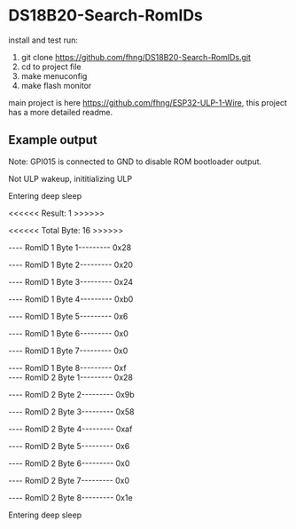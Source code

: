 # DS18B20-Search-RomIDs

install and test run:

1. git clone https://github.com/fhng/DS18B20-Search-RomIDs.git
2. cd to project file
3. make menuconfig
4. make flash monitor

main project is here https://github.com/fhng/ESP32-ULP-1-Wire, this project has a  more detailed readme.

## Example output

Note: GPI015 is connected to GND to disable ROM bootloader output.

Not ULP wakeup, inititializing ULP

Entering deep sleep

<<<<<< Result: 1 >>>>>>

<<<<<< Total Byte: 16 >>>>>>

---- RomID 1 Byte 1--------- 0x28

---- RomID 1 Byte 2--------- 0x20

---- RomID 1 Byte 3--------- 0x24

---- RomID 1 Byte 4--------- 0xb0

---- RomID 1 Byte 5--------- 0x6

---- RomID 1 Byte 6--------- 0x0

---- RomID 1 Byte 7--------- 0x0

---- RomID 1 Byte 8--------- 0xf
<br />
---- RomID 2 Byte 1--------- 0x28

---- RomID 2 Byte 2--------- 0x9b

---- RomID 2 Byte 3--------- 0x58

---- RomID 2 Byte 4--------- 0xaf

---- RomID 2 Byte 5--------- 0x6

---- RomID 2 Byte 6--------- 0x0

---- RomID 2 Byte 7--------- 0x0

---- RomID 2 Byte 8--------- 0x1e



Entering deep sleep
